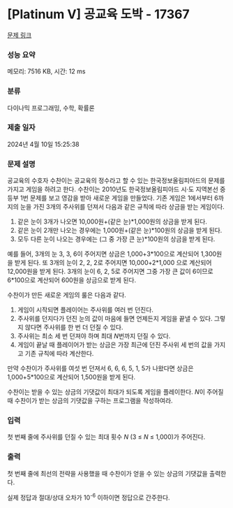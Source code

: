 # [Platinum V] 공교육 도박 - 17367 

[문제 링크](https://www.acmicpc.net/problem/17367) 

### 성능 요약

메모리: 7516 KB, 시간: 12 ms

### 분류

다이나믹 프로그래밍, 수학, 확률론

### 제출 일자

2024년 4월 10일 15:25:38

### 문제 설명

<p>공교육의 수호자 수찬이는 공교육의 정수라고 할 수 있는 한국정보올림피아드의 문제를 가지고 게임을 하려고 한다. 수찬이는 2010년도 한국정보올림피아드 시·도 지역본선 중등부 1번 문제를 보고 영감을 받아 새로운 게임을 만들었다. 기존 게임은 1에서부터 6까지의 눈을 가진 3개의 주사위를 던져서 다음과 같은 규칙에 따라 상금을 받는 게임이다.</p>

<ol>
	<li>같은 눈이 3개가 나오면 10,000원+(같은 눈)*1,000원의 상금을 받게 된다.</li>
	<li>같은 눈이 2개만 나오는 경우에는 1,000원+(같은 눈)*100원의 상금을 받게 된다.</li>
	<li>모두 다른 눈이 나오는 경우에는 (그 중 가장 큰 눈)*100원의 상금을 받게 된다.</li>
</ol>

<p>예를 들어, 3개의 눈 3, 3, 6이 주어지면 상금은 1,000+3*100으로 계산되어 1,300원을 받게 된다. 또 3개의 눈이 2, 2, 2로 주어지면 10,000+2*1,000 으로 계산되어 12,000원을 받게 된다. 3개의 눈이 6, 2, 5로 주어지면 그중 가장 큰 값이 6이므로 6*100으로 계산되어 600원을 상금으로 받게 된다.</p>

<p>수찬이가 만든 새로운 게임의 룰은 다음과 같다.</p>

<ol>
	<li>게임이 시작되면 플레이어는 주사위를 여러 번 던진다.</li>
	<li>주사위를 던지다가 던진 눈의 값이 마음에 들면 언제든지 게임을 끝낼 수 있다. 그렇지 않다면 주사위를 한 번 더 던질 수 있다.</li>
	<li>주사위는 최소 세 번 던져야 하며 최대 <em>N</em>번까지 던질 수 있다.</li>
	<li>게임이 끝날 때 플레이어가 받는 상금은 가장 최근에 던진 주사위 세 번의 값을 가지고 기존 규칙에 따라 계산한다.</li>
</ol>

<p>만약 수찬이가 주사위를 여섯 번 던져서 6, 6, 6, 5, 1, 5가 나왔다면 상금은 1,000+5*100으로 계산되어 1,500원을 받게 된다.</p>

<p>수찬이는 받을 수 있는 상금의 기댓값이 최대가 되도록 게임을 플레이한다. <em>N</em>이 주어질 때 수찬이가 받는 상금의 기댓값을 구하는 프로그램을 작성하여라.</p>

### 입력 

 <p>첫 번째 줄에 주사위를 던질 수 있는 최대 횟수 <em>N</em> (3 ≤ <em>N</em> ≤ 1,000)가 주어진다.</p>

### 출력 

 <p>첫 번째 줄에 최선의 전략을 사용했을 때 수찬이가 얻을 수 있는 상금의 기댓값을 출력한다.</p>

<p>실제 정답과 절대/상대 오차가 10<sup>-6</sup> 이하이면 정답으로 간주한다.</p>

